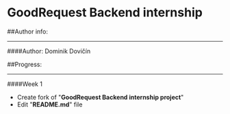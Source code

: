 # GoodRequest Backend internship

##Author info:
***
####Author: Dominik Dovičín

##Progress:
***
####Week 1
* Create fork of "**GoodRequest Backend internship project**"
* Edit "**README.md**" file
